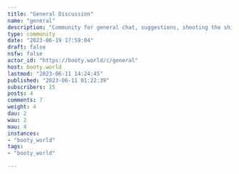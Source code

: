 ```yaml
---
title: "General Discussion" 
name: "general"
description: "Community for general chat, suggestions, shooting the shit, etc.  Still fine to post booty pics or even memes but mostly keep it to discussion topics.I figure this will be pretty slim but could be used for like announcements and such perhaps.The `community` itself is marked NOT NSFW but that type of content is still allowed (as long as its legal) but be sure to mark your `post` NSFW.**⚠️ See spoiler section below for a list of the NSFW communities that would otherwise be hidden if you are not logged in!!!**---**Uploads**Would prefer if you could use an image/vid host and just post that vs uploading please.  I have a dinky little server 🤡Since imgur is banning/removing NSFW content I recommend the following:- [RedGifs](https://www.redgifs.com/)- [Lensdump](https://lensdump.com/)- [Catbox](https://catbox.moe/)---**For first timers:**- I am still trying to figure out how federation works.- I am noticing that it is difficult for peeps to find NSFW communities to federate to when they are coming from other instances.- I am adding a site map here (to this non-NSFW c) to try to remedy that.There seems to be two main ways you can `path` directly to a NSFW community in order to subscribe and federate:- use your search feature on your main instance and enter `!{community_name}@{instance_url}` then you can subscribe- or, from your main instance, alter your url to: `{your main instance}/c/{community_name}@{instance_url}Below are a list of NSFW communities in this instance if you are interested (they are wrapped in a spoiler tag as they are NSFW).**NSFW Below in Spiler**::: spoiler spoiler[butt_frenzy](https://booty.world/c/butt_frenzy)Pics/Gifs/Vids of butts!`!butt_frenzy@booty.world`[hentai_booty](https://booty.world/c/hentai_booty)`!hentai_booty@booty.world`[twerking](https://booty.world/c/twerking)`!twerking@booty.world`[sideways_booty](https://booty.world/c/sideways_booty)`!sideways_booty@booty.world`[hungry_butts](https://booty.world/c/hungry_butts)`!hungry_butts@booty.world`[pawg](https://booty.world/c/pawg)`!pawg@booty.world`[big_black_asses](https://booty.world/c/big_black_asses)`!big_black_asses@booty.world`[rice_cakes](https://booty.world/c/rice_cakes)`!rice_cakes@booty.world`[anal](https://booty.world/c/anal)`!anal@booty.world`:::---**Donations**If you would like to contribute to server costs please consider donating 🙏: [Buy Me a Coffee](https://www.buymeacoffee.com/bootybotdi3)---"
type: community
date: "2023-06-19 17:59:04"
draft: false
nsfw: false
actor_id: "https://booty.world/c/general"
host: booty.world
lastmod: "2023-06-11 14:24:45"
published: "2023-06-11 01:22:39"
subscribers: 15
posts: 4
comments: 7
weight: 4
dau: 2
wau: 2
mau: 4
instances:
- "booty_world"
tags: 
- "booty_world"

---
```

